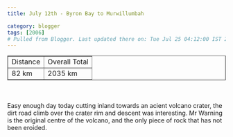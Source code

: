 ```yaml
---
title: July 12th - Byron Bay to Murwillumbah

category: blogger
tags: [2006]
# Pulled from Blogger. Last updated there on: Tue Jul 25 04:12:00 IST 2006
---
```

<TABLE BORDER="1"><TR><TD>Distance</TD><TD>Overall Total</TD></TR><TR><TD>82 km</TD><TD>2035 km</TD></TR></TABLE><br /><br />Easy enough day today cutting inland towards an acient volcano crater, the dirt road climb over the crater rim and descent was interesting. Mr Warning is the original centre of the volcano, and the only piece of rock that has not been eroided.<br /><br /><a onblur="try {parent.deselectBloggerImageGracefully();} catch(e) {}" href="http://photos1.blogger.com/blogger/916/2956/1600/IMG_1384.1.jpg"><img style="display:block; margin:0px auto 10px; text-align:center;cursor:pointer; cursor:hand;" src="http://photos1.blogger.com/blogger/916/2956/320/IMG_1384.1.jpg" border="0" alt="" /></a>
